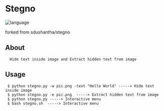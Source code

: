 # Stegno

![language](https://img.shields.io/badge/language-python%2B-green.svg)

forked from sdushantha/stegno


## About

      Hide text inside image and Extract hidden text from image
      
## Usage

     $ python stegno.py -w pic.png -text "Hello World" -----> Hide text inside image
     $ python stegno.py -e pic.png  -----> Extract hidden text from image
     $ python stegno.py -----> Interactive menu
     $ bash stegno.sh  -----> Interactive menu


